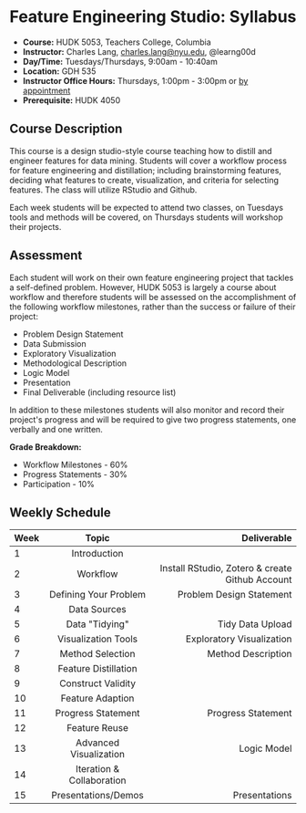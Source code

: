 # Feature Engineering Studio: Syllabus

* **Course:** HUDK 5053, Teachers College, Columbia
* **Instructor:** Charles Lang, [charles.lang@nyu.edu](mailto:charles.lang@nyu.edu), @learng00d
* **Day/Time:** Tuesdays/Thursdays, 9:00am - 10:40am  
* **Location:** GDH 535
* **Instructor Office Hours:** Thursdays, 1:00pm - 3:00pm or [by appointment](mailto:charles.lang@nyu.edu)
*  **Prerequisite:** HUDK 4050

## Course Description

This course is a design studio-style course teaching how to distill and engineer features for data mining. Students will cover a workflow process for feature engineering and distillation; including brainstorming features, deciding what features to create, visualization, and criteria for selecting features. The class will utilize RStudio and Github.  

Each week students will be expected to attend two classes, on Tuesdays tools and methods will be covered, on Thursdays students will workshop their projects.

## Assessment

Each student will work on their own feature engineering project that tackles a self-defined problem. However, HUDK 5053 is largely a course about workflow and therefore students will be assessed on the accomplishment of the following workflow milestones, rather than the success or failure of their project:

 * Problem Design Statement
 * Data Submission
 * Exploratory Visualization
 * Methodological Description
 * Logic Model
 * Presentation
 * Final Deliverable (including resource list)

In addition to these milestones students will also monitor and record their project's progress and will be required to give two progress statements, one verbally and one written.

**Grade Breakdown:**

 * Workflow Milestones - 60%
 * Progress Statements - 30%
 * Participation -       10%


## Weekly Schedule

| Week        | Topic           | Deliverable  |
| ----------- |:-------------:| -----:|
| 1 | Introduction |  |
| 2 | Workflow | Install RStudio, Zotero & create Github Account   |
| 3 | Defining Your Problem | Problem Design Statement |
| 4 | Data Sources |  |
| 5 | Data "Tidying" | Tidy Data Upload  |
| 6 | Visualization Tools | Exploratory Visualization |
| 7 | Method Selection | Method Description |
| 8 | Feature Distillation |  |
| 9 | Construct Validity |  |
| 10 | Feature Adaption |  |
| 11 | Progress Statement | Progress Statement |
| 12 | Feature Reuse |  |
| 13 | Advanced Visualization   | Logic Model  |
| 14 | Iteration & Collaboration  |  |
| 15 | Presentations/Demos | Presentations |

